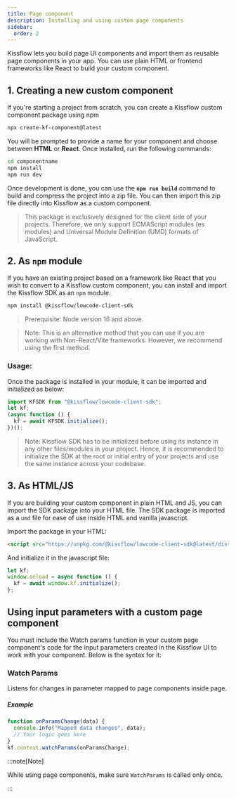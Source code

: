 ```yaml
---
title: Page component
description: Installing and using custom page components
sidebar:
  order: 2 
---
```


Kissflow lets you build page UI components and import them as reusable page components in your app. You can use plain HTML or frontend frameworks like React to build your custom component.

## 1. Creating a new custom component

If you're starting a project from scratch, you can create a Kissflow custom component package using npm

```bash
npx create-kf-component@latest
```

You will be prompted to provide a name for your component and choose between **HTML** or **React**. Once installed, run the following commands:

```bash
cd componentname
npm install
npm run dev
```

Once development is done, you can use the **`npm run build`** command to build and compress the project into a zip file. You can then import this zip file directly into Kissflow as a custom component.

> This package is exclusively designed for the client side of your projects. Therefore, we only support ECMAScript modules (es modules) and Universal Module Definition (UMD) formats of JavaScript.



## 2. As `npm` module

If you have an existing project based on a framework like React that you wish to convert to a Kissflow custom component, you can install and import the Kissflow SDK as an `npm` module.

```bash
npm install @kissflow/lowcode-client-sdk
```

> Prerequisite: Node version 16 and above.

> Note: This is an alternative method that you can use if you are working with Non-React/Vite frameworks. However, we recommend using the first method.

### Usage:

Once the package is installed in your module, it can be imported and initialized as below:

```js
import KFSDK from "@kissflow/lowcode-client-sdk";
let kf;
(async function () {
  kf = await KFSDK.initialize();
})();
```

> Note: Kissflow SDK has to be initialized before using its instance in any other files/modules in your project. Hence, it is recommended to initialize the SDK at the root or initial entry of your projects and use the same instance across your codebase.

## 3. As HTML/JS

If you are building your custom component in plain HTML and JS, you can import the SDK package into your HTML file.
The SDK package is imported as a `umd` file for ease of use inside HTML and vanilla javascript.

Import the package in your HTML:

```html
<script src="https://unpkg.com/@kissflow/lowcode-client-sdk@latest/dist/kfsdk.umd.js"></script>
```

And initialize it in the javascript file:

```js
let kf;
window.onload = async function () {
  kf = await window.kf.initialize();
};
```


## Using input parameters with a custom page component

You must include the Watch params function in your custom page component's code for the input parameters created in the Kissflow UI to work with your component. Below is the syntax for it:

### Watch Params

Listens for changes in parameter mapped to page components inside page.

##### Example

```js
function onParamsChange(data) {
  console.info("Mapped data changes", data);
  // Your logic goes here
}
kf.context.watchParams(onParamsChange);
```

:::note[Note]

While using page components, make sure `WatchParams` is called only once.

:::
